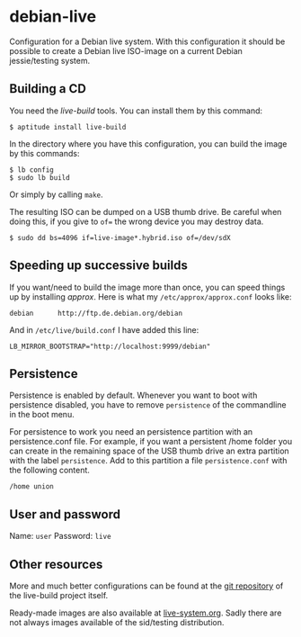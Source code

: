 debian-live
===========

Configuration for a Debian live system. With this configuration it should be
possible to create a Debian live ISO-image on a current Debian jessie/testing
system.

Building a CD
-------------

You need the *live-build* tools. You can install them by this command:
```
$ aptitude install live-build
```

In the directory where you have this configuration, you can build the image by
this commands:
```
$ lb config
$ sudo lb build
```

Or simply by calling `make`.

The resulting ISO can be dumped on a USB thumb drive. Be careful when doing this,
if you give to `of=` the wrong device you may destroy data.
```
$ sudo dd bs=4096 if=live-image*.hybrid.iso of=/dev/sdX
```

Speeding up successive builds
-----------------------------

If you want/need to build the image more than once, you can speed things up by installing *approx*. Here is what my `/etc/approx/approx.conf` looks like:
```
debian		http://ftp.de.debian.org/debian
```
And in `/etc/live/build.conf` I have added this line:
```
LB_MIRROR_BOOTSTRAP="http://localhost:9999/debian"
```

Persistence
-----------

Persistence is enabled by default. Whenever you want to boot with persistence
disabled, you have to remove `persistence` of the commandline in the boot
menu.

For persistence to work you need an persistence partition with an
persistence.conf file. For example, if you want a persistent /home folder you
can create in the remaining space of the USB thumb drive an extra partition
with the label `persistence`. Add to this partition a file `persistence.conf`
with the following content.
```
/home union
```

User and password
-----------------

Name: `user`
Password: `live`

Other resources
---------------

More and much better configurations can be found at the [git
repository](http://live-systems.org/gitweb/?p=live-images.git) of the
live-build project itself.

Ready-made images are also available at [live-system.org](http://live-systems.org/cdimage/).
Sadly there are not always images available of the sid/testing distribution.

